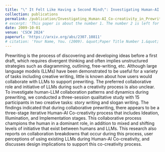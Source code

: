 ```yaml
---
title: "\" It Felt Like Having a Second Mind\": Investigating Human-AI Co-creativity in Prewriting with Large Language Models"
collection: publications
permalink: /publication/Investigating_Human-AI_Co-creativity_in_Prewriting_with_Large_Language_Models
# excerpt: 'This paper is about the number 1. The number 2 is left for future work.'
date: 2009-10-01
venue: 'CSCW 2024'
paperurl: 'https://arxiv.org/abs/2307.10811'
# citation: 'Your Name, You. (2009). &quot;Paper Title Number 1.&quot; <i>Journal 1</i>. 1(1).'
---
```


Prewriting is the process of discovering and developing ideas before a first draft, which requires divergent thinking and often implies unstructured strategies such as diagramming, outlining, free-writing, etc. Although large language models (LLMs) have been demonstrated to be useful for a variety of tasks including creative writing, little is known about how users would collaborate with LLMs to support prewriting. The preferred collaborative role and initiative of LLMs during such a creativity process is also unclear. To investigate human-LLM collaboration patterns and dynamics during prewriting, we conducted a three-session qualitative study with 15 participants in two creative tasks: story writing and slogan writing. The findings indicated that during collaborative prewriting, there appears to be a three-stage iterative Human-AI Co-creativity process that includes Ideation, Illumination, and Implementation stages. This collaborative process champions the human in a dominant role, in addition to mixed and shifting levels of initiative that exist between humans and LLMs. This research also reports on collaboration breakdowns that occur during this process, user perceptions of using existing LLMs during Human-AI Co-creativity, and discusses design implications to support this co-creativity process.
